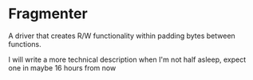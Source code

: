 # Fragmenter
A driver that creates R/W functionality within padding bytes between functions.

I will write a more technical description when I'm not half asleep, expect one in maybe 16 hours from now
